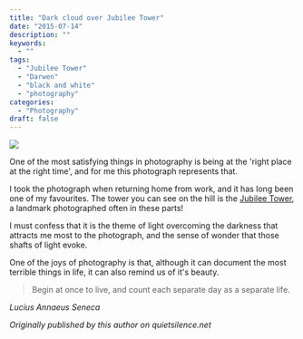 ```yaml
---
title: "Dark cloud over Jubilee Tower"
date: "2015-07-14"
description: ""
keywords:
  - ""
tags:
  - "Jubilee Tower"
  - "Darwen"
  - "black and white"
  - "photography"
categories:
  - "Photography"
draft: false
---
```


![ ](/img/jubilee.jpg)

One of the most satisfying things in photography is being at the 'right place at the right time', and for me this photograph represents that.

I took the photograph when returning home from work, and it has long been one of my favourites. The tower you can see on the hill is the [Jubilee Tower][1], a landmark photographed often in these parts!

<!--more-->

I must confess that it is the theme of light overcoming the darkness that attracts me most to the photograph, and the sense of wonder that those shafts of light evoke.

One of the joys of photography is that, although it can document the most terrible things in life, it can also remind us of it's beauty.

>Begin at once to live, and count each separate day as a separate life.

*Lucius Annaeus Seneca*

*Originally published by this author on quietsilence.net*

[1]: https://en.wikipedia.org/wiki/Jubilee_Tower
